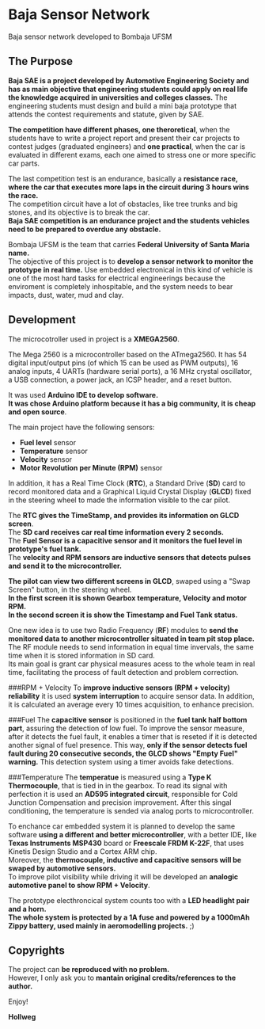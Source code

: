 
# Baja Sensor Network
Baja sensor network developed to Bombaja UFSM

## The Purpose
**Baja SAE is a project developed by Automotive Engineering Society and has as main objective that engineering students
could apply on real life the knowledge acquired in universities and colleges classes.**
The engineering students must design and build a mini baja prototype that attends the contest requirements and statute, given by SAE.

**The competition have different phases, one theroretical**, when the students have to write a project report and present their car projects to contest judges (graduated engineers) and **one practical**, when the car is evaluated in different exams, each one aimed to stress one or more specific car parts. 

The last competition test is an endurance, basically a **resistance race, where the car that executes more laps in the circuit during 3 hours wins the race.** </br>
The competition circuit have a lot of obstacles, like tree trunks and big stones, and its objective is to break the car. </br>
**Baja SAE competition is an endurance project and the students vehicles need to be prepared to overdue any obstacle.**

Bombaja UFSM is the team that carries **Federal University of Santa Maria name.** </br> 
The objective of this project is to **develop a sensor network to monitor the prototype in real time.**
Use embedded electronical in this kind of vehicle is one of the most hard tasks for electrical engineerings because the enviroment is completely inhospitable, and the system needs to bear impacts, dust, water, mud and clay.

## Development
The microcotroller used in project is a **XMEGA2560**. 

The Mega 2560 is a microcontroller based on the ATmega2560. It has 54 digital input/output pins (of which 15 can be used as PWM outputs), 16 analog inputs, 4 UARTs (hardware serial ports), a 16 MHz crystal oscillator, a USB connection, a power jack, an ICSP header, and a reset button. </br>

It was used **Arduino IDE to develop software.** </br>
**It was chose Arduino platform because it has a big community, it is cheap and open source**.

The main project have the following sensors:

- **Fuel level** sensor
- **Temperature** sensor
- **Velocity** sensor
- **Motor Revolution per Minute (RPM)** sensor

In addition, it has a Real Time Clock (**RTC**), a Standard Drive (**SD**) card to record monitored data and a Graphical Liquid Crystal Display (**GLCD**) fixed in the steering wheel to made the information visible to the car pilot.

The **RTC gives the TimeStamp, and provides its information on GLCD screen**. </br>
The **SD card receives car real time information every 2 seconds.** </br>
The **Fuel Sensor is a capacitive sensor and it monitors the fuel level in prototype's fuel tank.** </br>
The **velocity and RPM sensors are inductive sensors that detects pulses and send it to the microcontroller.** 

**The pilot can view two different screens in GLCD**, swaped using a "Swap Screen" button, in the steering wheel. </br>
**In the first screen it is shown Gearbox temperature, Velocity and motor RPM.** </br>
**In the second screen it is show the Timestamp and Fuel Tank status.**

One new idea is to use two Radio Frequency (**RF**) modules to **send the monitored data to another microcontroller situated in team pit stop place.** </br>
The RF module needs to send information in equal time invervals, the same time when it is stored information in SD card. </br>
Its main goal is grant car physical measures acess to the whole team in real time, facilitating the process of fault detection and problem correction. 

###RPM + Velocity
To **improve inductive sensors (RPM + velocity) reliability** it is used **system interruption** to acquire sensor data. In addition, it is calculated an average every 10 times acquisition, to enhance precision. </br>

###Fuel
The **capacitive sensor** is positioned in the **fuel tank half bottom part**, assuring the detection of low fuel. To improve the sensor measure, after it detects the fuel fault, it enables a timer that is reseted if it is detected another signal of fuel presence. This way, **only if the sensor detects fuel fault during 20 consecutive seconds, the GLCD shows "Empty Fuel" warning.** This detection system using a timer avoids fake detections. </br>

###Temperature
The **temperatue** is measured using a **Type K Thermocouple**, that is tied in in the gearbox. To read its signal with perfection it is used an **AD595 integrated circuit**, responsible for Cold Junction Compensation and precision improvement. After this singal conditioning, the temperature is sended via analog ports to microcontroller. </br>

To enchance car embedded system it is planned to develop the same software **using a different and better microcontroller**, with a better IDE, like **Texas Instruments MSP430** board or **Freescale FRDM K-22F**, that uses Kinetis Design Studio and a Cortex ARM chip. </br>
Moreover, the **thermocouple, inductive and capacitive sensors will be swaped by automotive sensors.** </br>
To improve pilot visibility while driving it will be developed an **analogic automotive panel to show RPM + Velocity**.

The prototype electhroncical system counts too with a **LED headlight pair and a horn.** </br>
**The whole system is protected by a 1A fuse and powered by a 1000mAh Zippy battery, used mainly in aeromodelling projects.** ;)

## Copyrights
The project can **be reproduced with no problem.** </br>
However, I only ask you to **mantain original credits/references to the author.**


Enjoy!


**Hollweg**

